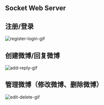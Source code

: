 Socket Web Server
-----------------

注册/登录
---------
![register-login-gif](http://129.28.189.207/static/paper/register-login.gif)

创建微博/回复微博
-----------------
![add-reply-gif](http://129.28.189.207/static/paper/add-reply.gif)

管理微博（修改微博、删除微博）
------------------------------
![edit-delete-gif](http://129.28.189.207/static/paper/edit-delete.gif)
